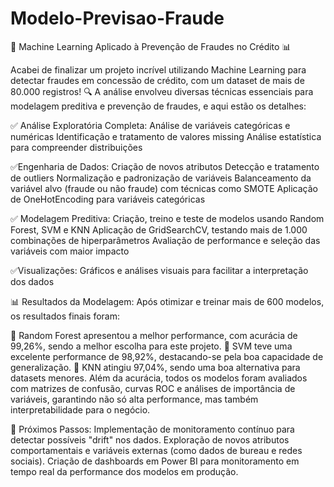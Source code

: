 # Modelo-Previsao-Fraude
🚀 Machine Learning Aplicado à Prevenção de Fraudes no Crédito 📊

Acabei de finalizar um projeto incrível utilizando Machine Learning para detectar fraudes em concessão de crédito, com um dataset de mais de 80.000 registros! 🔍 A análise envolveu diversas técnicas essenciais para modelagem preditiva e prevenção de fraudes, e aqui estão os detalhes:

✅ Análise Exploratória Completa:
Análise de variáveis categóricas e numéricas
Identificação e tratamento de valores missing
Análise estatística para compreender distribuições

✅Engenharia de Dados:
Criação de novos atributos
Detecção e tratamento de outliers
Normalização e padronização de variáveis
Balanceamento da variável alvo (fraude ou não fraude) com técnicas como SMOTE
Aplicação de OneHotEncoding para variáveis categóricas

✅ Modelagem Preditiva:
Criação, treino e teste de modelos usando Random Forest, SVM e KNN
Aplicação de GridSearchCV, testando mais de 1.000 combinações de hiperparâmetros
Avaliação de performance e seleção das variáveis com maior impacto

✅Visualizações:
Gráficos e análises visuais para facilitar a interpretação dos dados

📊 Resultados da Modelagem:
Após otimizar e treinar mais de 600 modelos, os resultados finais foram:

🔹 Random Forest apresentou a melhor performance, com acurácia de 99,26%, sendo a melhor escolha para este projeto. 
🔹 SVM teve uma excelente performance de 98,92%, destacando-se pela boa capacidade de generalização. 
🔹 KNN atingiu 97,04%, sendo uma boa alternativa para datasets menores.
Além da acurácia, todos os modelos foram avaliados com matrizes de confusão, curvas ROC e análises de importância de variáveis, garantindo não só alta performance, mas também interpretabilidade para o negócio.

🔐 Próximos Passos:
Implementação de monitoramento contínuo para detectar possíveis "drift" nos dados.
Exploração de novos atributos comportamentais e variáveis externas (como dados de bureau e redes sociais).
Criação de dashboards em Power BI para monitoramento em tempo real da performance dos modelos em produção.
